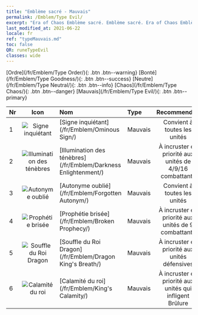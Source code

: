 ```yaml
---
title: "Emblème sacré - Mauvais"
permalink: /Emblem/Type Evil/
excerpt: "Era of Chaos Emblème sacré. Emblème sacré. Era of Chaos Emblème sacré Mauvais. Era of Chaos Mauvais"
last_modified_at: 2021-06-22
locale: fr
ref: "typeMauvais.md"
toc: false
QR: runeTypeEvil
classes: wide
---
```


  [Ordre](/fr/Emblem/Type Order/){: .btn .btn--warning}   [Bonté](/fr/Emblem/Type Goodness/){: .btn .btn--success}   [Neutre](/fr/Emblem/Type Neutral/){: .btn .btn--info}   [Chaos](/fr/Emblem/Type Chaos/){: .btn .btn--danger}   [Mauvais](/fr/Emblem/Type Evil/){: .btn .btn--primary} 

  |  Nr  | Icon |             Nom            |    Type    |   Recommended   |
  |:-----|:--:|:----------------------------|:-----------|:---------------:|
  | 1 | ![Signe inquiétant](/images/r/rune_icon_504.png) | [Signe inquiétant](/fr/Emblem/Ominous Sign/) | Mauvais | Convient à toutes les unités | 
  | 2 | ![Illumination des ténèbres](/images/r/rune_icon_506.png) | [Illumination des ténèbres](/fr/Emblem/Darkness Enlightenment/) | Mauvais | À incruster en priorité aux unités de 4/9/16 combattants | 
  | 3 | ![Autonyme oublié](/images/r/rune_icon_501.png) | [Autonyme oublié](/fr/Emblem/Forgotten Autonym/) | Mauvais | Convient à toutes les unités | 
  | 4 | ![Prophétie brisée](/images/r/rune_icon_503.png) | [Prophétie brisée](/fr/Emblem/Broken Prophecy/) | Mauvais | À incruster en priorité aux unités de 9 combattants | 
  | 5 | ![Souffle du Roi Dragon](/images/r/rune_icon_505.png) | [Souffle du Roi Dragon](/fr/Emblem/Dragon King's Breath/) | Mauvais | À incruster en priorité aux unités défensives | 
  | 6 | ![Calamité du roi](/images/r/rune_icon_502.png) | [Calamité du roi](/fr/Emblem/King's Calamity/) | Mauvais | À incruster en priorité aux unités qui infligent Brûlure | 

